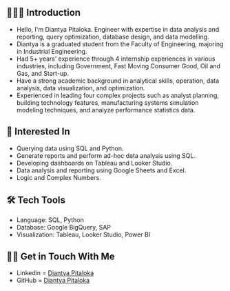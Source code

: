 ## 🙋🏻‍♀️ Introduction
- Hello, I'm Diantya Pitaloka. Engineer with expertise in data analysis and reporting, query optimization, database design, and data modelling.
- Diantya is a graduated student from the Faculty of Engineering, majoring in Industrial Engineering.
- Had 5+ years’ experience through 4 internship experiences in various industries, including Government, Fast Moving Consumer Good, Oil and Gas, and Start-up.
- Have a strong academic background in analytical skills, operation, data analysis, data visualization, and optimization.
- Experienced in leading four complex projects such as analyst planning, building technology features, manufacturing systems simulation modeling techniques, and analyze performance statistics data.

## 🌱 Interested In
- Querying data using SQL and Python.
- Generate reports and perform ad-hoc data analysis using SQL.
- Developing dashboards on Tableau and Looker Studio.
- Data analysis and reporting using Google Sheets and Excel.
- Logic and Complex Numbers.

## 🛠️ Tech Tools
- Language: SQL, Python
- Database: Google BigQuery, SAP
- Visualization: Tableau, Looker Studio, Power BI

## 👋🏻 Get in Touch With Me
- Linkedin   = [Diantya Pitaloka](https://www.linkedin.com/in/diantyapitaloka/)
- GitHub     = [Diantya Pitaloka](https://github.com/diantyapitaloka)
